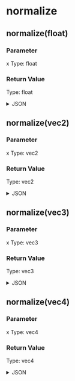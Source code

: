 # normalize

## normalize(float)

### Parameter

x
  Type: float

### Return Value

  Type: float

<details><summary>JSON</summary>

```
{
  "Type": "normalize(float)",
  "Name": "normalize(float)",
  "Category": 1,
  "InputPins": [
    {
      "Connection": null,
      "Id": "x",
      "Type": "float"
    }
  ],
  "OutputPins": [
    {
      "Id": "",
      "Type": "float"
    }
  ]
}
```

</details>

## normalize(vec2)

### Parameter

x
  Type: vec2

### Return Value

  Type: vec2

<details><summary>JSON</summary>

```
{
  "Type": "normalize(vec2)",
  "Name": "normalize(vec2)",
  "Category": 1,
  "InputPins": [
    {
      "Connection": null,
      "Id": "x",
      "Type": "vec2"
    }
  ],
  "OutputPins": [
    {
      "Id": "",
      "Type": "vec2"
    }
  ]
}
```

</details>

## normalize(vec3)

### Parameter

x
  Type: vec3

### Return Value

  Type: vec3

<details><summary>JSON</summary>

```
{
  "Type": "normalize(vec3)",
  "Name": "normalize(vec3)",
  "Category": 1,
  "InputPins": [
    {
      "Connection": null,
      "Id": "x",
      "Type": "vec3"
    }
  ],
  "OutputPins": [
    {
      "Id": "",
      "Type": "vec3"
    }
  ]
}
```

</details>

## normalize(vec4)

### Parameter

x
  Type: vec4

### Return Value

  Type: vec4

<details><summary>JSON</summary>

```
{
  "Type": "normalize(vec4)",
  "Name": "normalize(vec4)",
  "Category": 1,
  "InputPins": [
    {
      "Connection": null,
      "Id": "x",
      "Type": "vec4"
    }
  ],
  "OutputPins": [
    {
      "Id": "",
      "Type": "vec4"
    }
  ]
}
```

</details>

